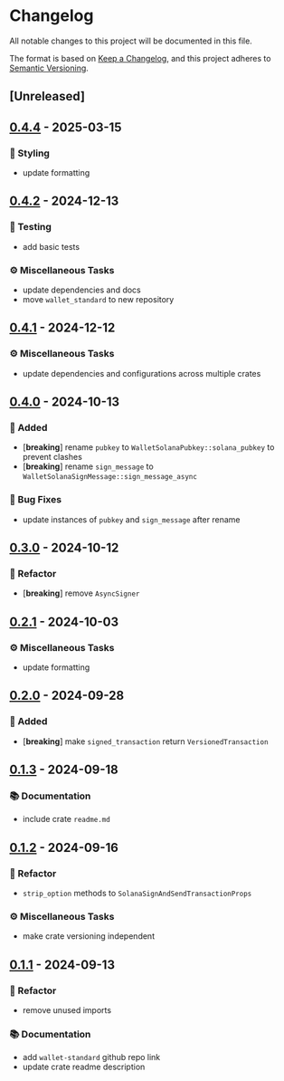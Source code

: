 # Changelog

All notable changes to this project will be documented in this file.

The format is based on [Keep a Changelog](https://keepachangelog.com/en/1.0.0/), and this project adheres to [Semantic Versioning](https://semver.org/spec/v2.0.0.html).

## [Unreleased]

## [0.4.4](https://github.com/ifiokjr/wallet_standard/compare/0.4.3...0.4.4) - 2025-03-15

### <!-- 5 -->🎨 Styling

- update formatting

## [0.4.2](https://github.com/ifiokjr/wallet_standard/compare/wallet_standard@v0.4.1...wallet_standard@v0.4.2) - 2024-12-13

### <!-- 6 -->🧪 Testing

- add basic tests

### <!-- 7 -->⚙️ Miscellaneous Tasks

- update dependencies and docs
- move `wallet_standard` to new repository

## [0.4.1](https://github.com/ifiokjr/wallet_standard/compare/wallet_standard@v0.4.0...wallet_standard@v0.4.1) - 2024-12-12

### <!-- 7 -->⚙️ Miscellaneous Tasks

- update dependencies and configurations across multiple crates

## [0.4.0](https://github.com/ifiokjr/wallet_standard/compare/wallet_standard@v0.3.0...wallet_standard@v0.4.0) - 2024-10-13

### <!-- 0 -->🎉 Added

- [**breaking**] rename `pubkey` to `WalletSolanaPubkey::solana_pubkey` to prevent clashes
- [**breaking**] rename `sign_message` to `WalletSolanaSignMessage::sign_message_async`

### <!-- 1 -->🐛 Bug Fixes

- update instances of `pubkey` and `sign_message` after rename

## [0.3.0](https://github.com/ifiokjr/wallet_standard/compare/wallet_standard@v0.2.1...wallet_standard@v0.3.0) - 2024-10-12

### <!-- 2 -->🚜 Refactor

- [**breaking**] remove `AsyncSigner`

## [0.2.1](https://github.com/ifiokjr/wallet_standard/compare/wallet_standard@v0.2.0...wallet_standard@v0.2.1) - 2024-10-03

### <!-- 7 -->⚙️ Miscellaneous Tasks

- update formatting

## [0.2.0](https://github.com/ifiokjr/wallet_standard/compare/wallet_standard@v0.1.3...wallet_standard@v0.2.0) - 2024-09-28

### <!-- 0 -->🎉 Added

- [**breaking**] make `signed_transaction` return `VersionedTransaction`

## [0.1.3](https://github.com/ifiokjr/wallet_standard/compare/wallet_standard@v0.1.2...wallet_standard@v0.1.3) - 2024-09-18

### <!-- 3 -->📚 Documentation

- include crate `readme.md`

## [0.1.2](https://github.com/ifiokjr/wallet_standard/compare/wallet_standard@v0.1.1...wallet_standard@v0.1.2) - 2024-09-16

### <!-- 2 -->🚜 Refactor

- `strip_option` methods to `SolanaSignAndSendTransactionProps`

### <!-- 7 -->⚙️ Miscellaneous Tasks

- make crate versioning independent

## [0.1.1](https://github.com/ifiokjr/wallet_standard/compare/wallet_standard@v0.1.0...wallet_standard@v0.1.1) - 2024-09-13

### <!-- 2 -->🚜 Refactor

- remove unused imports

### <!-- 3 -->📚 Documentation

- add `wallet-standard` github repo link
- update crate readme description
